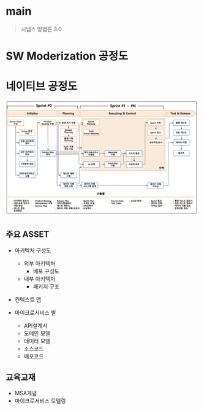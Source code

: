 # main
> 시냅스 방법론 3.0



# SW Moderization 공정도



# 네이티브 공정도

![공정도](https://github.com/cnaps/main/blob/master/img/%EA%B3%B5%EC%A0%95%EB%8F%84.png)  


## 주요 ASSET
- 아키텍처 구성도
  - 외부 아키텍처
    - 배포 구성도 
  - 내부 아키텍처 
    - 패키지 구조 
    
- 컨텍스트 맵
- 마이크로서비스 별 
  - API설계서
  - 도메인 모델 
  - 데이터 모델 
  - 소스코드 
  - 배포코드

## 교육교재
  - MSA개념
  - 마이크로서비스 모델링
   


